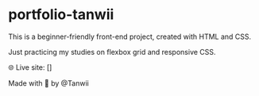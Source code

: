 # portfolio-tanwii
This is a beginner-friendly front-end project, created with HTML and CSS.

Just practicing my studies on flexbox grid and responsive CSS.

🌐 Live site: []

Made with 💖 by @Tanwii
